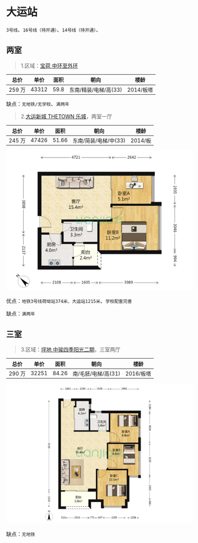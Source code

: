 # 大运站

`3号线`、`16号线（待开通）`、`14号线（待开通）`、

## 两室

> 1.区域：[宝荷 中环至外环](https://sz.lianjia.com/ershoufang/105104494035.html)

| 总价   | 单价  | 面积 | 朝向                  | 楼龄      |
| ------ | ----- | ---- | --------------------- | --------- |
| 259 万 | 43312 | 59.8 | 东南/精装/电梯/高(33) | 2014/板塔 |

缺点：`无地铁/无学校`、`满两年`

> 2.[大运新城 THETOWN 乐城](https://sz.lianjia.com/ershoufang/105103790167.html)，两室一厅

| 总价   | 单价  | 面积  | 朝向                  | 楼龄    |
| ------ | ----- | ----- | --------------------- | ------- |
| 245 万 | 47426 | 51.66 | 东南/简装/电梯/中(33) | 2014/板 |

![大运新城 THETOWN 乐城](./src/lg_2_2.jpg)

优点：`地铁3号线荷坳站374米、大运站1215米`、`学校配套完善`

缺点：`满两年`

## 三室

> 3.区域：[坪地 中骏四季阳光二期](https://sz.lianjia.com/ershoufang/105104573589.html)，三室两厅

| 总价   | 单价  | 面积  | 朝向                | 楼龄      |
| ------ | ----- | ----- | ------------------- | --------- |
| 290 万 | 32251 | 84.26 | 南/毛胚/电梯/高(31) | 2016/板塔 |

![坪地 中骏四季阳光二期](./src/lg_3_3.jpg)

缺点：`无地铁`
